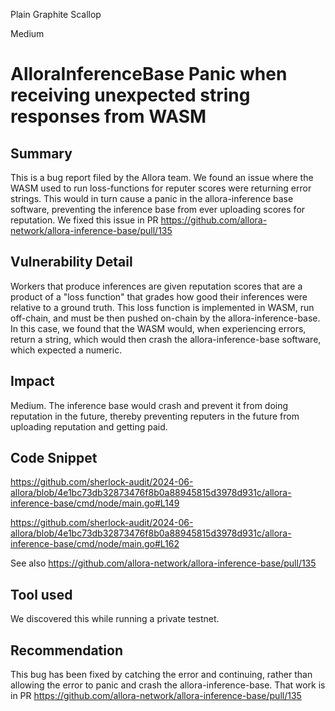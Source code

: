 Plain Graphite Scallop

Medium

# AlloraInferenceBase Panic when receiving unexpected string responses from WASM

## Summary

This is a bug report filed by the Allora team. We found an issue where the WASM used to run loss-functions for reputer scores were returning error strings. This would in turn cause a panic in the allora-inference base software, preventing the inference base from ever uploading scores for reputation. We fixed this issue in PR https://github.com/allora-network/allora-inference-base/pull/135

## Vulnerability Detail

Workers that produce inferences are given reputation scores that are a product of a "loss function" that grades how good their inferences were relative to a ground truth. This loss function is implemented in WASM, run off-chain, and must be then pushed on-chain by the allora-inference-base. In this case, we found that the WASM would, when experiencing errors, return a string, which would then crash the allora-inference-base software, which expected a numeric.

## Impact

Medium. The inference base would crash and prevent it from doing reputation in the future, thereby preventing reputers in the future from uploading reputation and getting paid.

## Code Snippet

https://github.com/sherlock-audit/2024-06-allora/blob/4e1bc73db32873476f8b0a88945815d3978d931c/allora-inference-base/cmd/node/main.go#L149

https://github.com/sherlock-audit/2024-06-allora/blob/4e1bc73db32873476f8b0a88945815d3978d931c/allora-inference-base/cmd/node/main.go#L162

See also https://github.com/allora-network/allora-inference-base/pull/135

## Tool used

We discovered this while running a private testnet.

## Recommendation

This bug has been fixed by catching the error and continuing, rather than allowing the error to panic and crash the allora-inference-base. That work is in PR https://github.com/allora-network/allora-inference-base/pull/135

